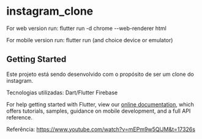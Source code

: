 # instagram_clone

For web version run: flutter run -d chrome --web-renderer html

For mobile version run: flutter run (and choice device or emulator)

## Getting Started

Este projeto está sendo desenvolvido com o propósito de ser um clone do instagram.

Tecnologias utilizadas:
    Dart/Flutter
    Firebase


For help getting started with Flutter, view our
[online documentation](https://flutter.dev/docs), which offers tutorials,
samples, guidance on mobile development, and a full API reference.

Referência: https://www.youtube.com/watch?v=mEPm9w5QlJM&t=17326s